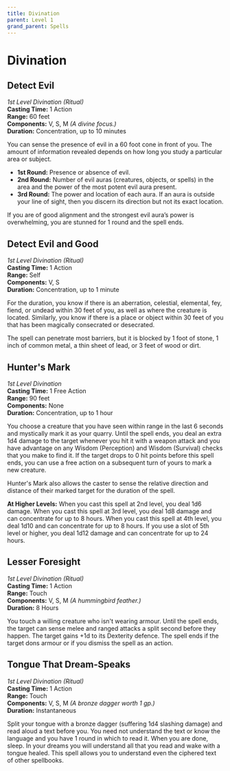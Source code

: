 ```yaml
---
title: Divination
parent: Level 1
grand_parent: Spells
---
```


# Divination

## Detect Evil
*1st Level Divination (Ritual)*<br>
**Casting Time:** 1 Action<br>
**Range:** 60 feet<br>
**Components:** V, S, M *(A divine focus.)*<br>
**Duration:** Concentration, up to 10 minutes

You can sense the presence of evil in a 60 foot cone in front of you. The amount of information revealed depends on how long you study a particular area or subject.

* **1st Round:** Presence or absence of evil.
* **2nd Round:** Number of evil auras (creatures, objects, or spells) in the area and the power of the most potent evil aura present.
* **3rd Round:** The power and location of each aura. If an aura is outside your line of sight, then you discern its direction but not its exact location.

If you are of good alignment and the strongest evil aura’s power is overwhelming, you are stunned for 1 round and the spell ends.

## Detect Evil and Good
*1st Level Divination (Ritual)*<br>
**Casting Time:** 1 Action<br>
**Range:** Self<br>
**Components:** V, S<br>
**Duration:** Concentration, up to 1 minute

For the duration, you know if there is an aberration, celestial, elemental, fey, fiend, or undead within 30 feet of you, as well as where the creature is located. Similarly, you know if there is a place or object within 30 feet of you that has been magically consecrated or desecrated.

The spell can penetrate most barriers, but it is blocked by 1 foot of stone, 1 inch of common metal, a thin sheet of lead, or 3 feet of wood or dirt.

## Hunter's Mark
*1st Level Divination*<br>
**Casting Time:** 1 Free Action<br>
**Range:** 90 feet<br>
**Components:** None<br>
**Duration:** Concentration, up to 1 hour

You choose a creature that you have seen within range in the last 6 seconds and mystically mark it as your quarry. Until the spell ends, you deal an extra 1d4 damage to the target whenever you hit it with a weapon attack and you have advantage on any Wisdom (Perception) and Wisdom (Survival) checks that you make to find it. If the target drops to 0 hit points before this spell ends, you can use a free action on a subsequent turn of yours to mark a new creature.

Hunter's Mark also allows the caster to sense the relative direction and distance of their marked target for the duration of the spell.

**At Higher Levels:** When you cast this spell at 2nd level, you deal 1d6 damage. When you cast this spell at 3rd level, you deal 1d8 damage and can concentrate for up to 8 hours. When you cast this spell at 4th level, you deal 1d10 and can concentrate for up to 8 hours. If you use a slot of 5th level or higher, you deal 1d12 damage and can concentrate for up to 24 hours.

## Lesser Foresight
*1st Level Divination (Ritual)*<br>
**Casting Time:** 1 Action<br>
**Range:** Touch<br>
**Components:** V, S, M *(A hummingbird feather.)*<br>
**Duration:** 8 Hours

You touch a willing creature who isn't wearing armour. Until the spell ends, the target can sense melee and ranged attacks a split second before they happen. The target gains +1d to its Dexterity defence. The spell ends if the target dons armour or if you dismiss the spell as an action.

## Tongue That Dream-Speaks
*1st Level Divination (Ritual)*<br>
**Casting Time:** 1 Action<br>
**Range:** Touch<br>
**Components:** V, S, M *(A bronze dagger worth 1 gp.)*<br>
**Duration:** Instantaneous

Split your tongue with a bronze dagger (suffering 1d4 slashing damage) and read aloud a text before you. You need not understand the text or know the language and you have 1 round in which to read it. When you are done, sleep. In your dreams you will understand all that you read and wake with a tongue healed. This spell allows you to understand even the ciphered text of other spellbooks.
